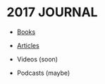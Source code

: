 # 2017 JOURNAL


- [Books](2017/books/ooks.md)
- [Articles](2017/articles.md)

- Videos (soon)
- Podcasts (maybe)
